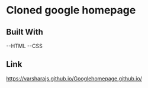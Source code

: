 # Cloned google homepage

## Built With
  --HTML
  --CSS
  
## Link
  https://varsharajs.github.io/Googlehomepage.github.io/
